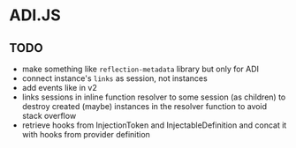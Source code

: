 # ADI.JS

## TODO

- make something like `reflection-metadata` library but only for ADI
- connect instance's `links` as session, not instances
- add events like in v2
- links sessions in inline function resolver to some session (as children) to destroy created (maybe) instances in the resolver function to avoid stack overflow 
- retrieve hooks from InjectionToken and InjectableDefinition and concat it with hooks from provider definition